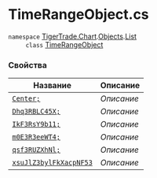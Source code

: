 
# TimeRangeObject.cs
`namespace` [TigerTrade.Chart](../../../../TigerTrade.Chart.md).[Objects](../../../../TigerTrade.Chart/Objects.md).[List](../../../../TigerTrade.Chart/Objects/List.md)  
&nbsp;&nbsp;&nbsp;&nbsp;&nbsp;&nbsp;&nbsp;&nbsp;&nbsp;`class` [TimeRangeObject](../TimeRangeObject.cs.md)

### Свойства
| Название | Описание |
| --- | --- |
| [`Center;`](./Свойства/Center;.md) | *Описание* |
| [`Dhq3RBLC45X;`](./Свойства/Dhq3RBLC45X;.md) | *Описание* |
| [`IkF3RsY9b11;`](./Свойства/IkF3RsY9b11;.md) | *Описание* |
| [`m0E3R3eeWT4;`](./Свойства/m0E3R3eeWT4;.md) | *Описание* |
| [`qsf3RUZXhNl;`](./Свойства/qsf3RUZXhNl;.md) | *Описание* |
| [`xsuJlZ3bylFkXacpNF53`](./Свойства/xsuJlZ3bylFkXacpNF53.md) | *Описание* |
